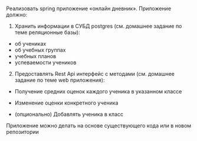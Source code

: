 Реализовать spring приложение «онлайн дневник».
Приложение должно:
1) Хранить информации в СУБД postgres (см. домашнее задание по теме реляционные базы):
- об учениках
- об учебных группах
- учебных планов
- успеваемости учеников
2) Предоставлять Rest Api интерфейс с методами (см. домашнее задание по теме web приложения):
- Получение средних оценок каждого ученика в указанном классе
- Изменение оценки конкретного ученика

- (опционально) Добавлять ученика в класс

Приложение можно делать на основе существующего кода или в новом репозитории

